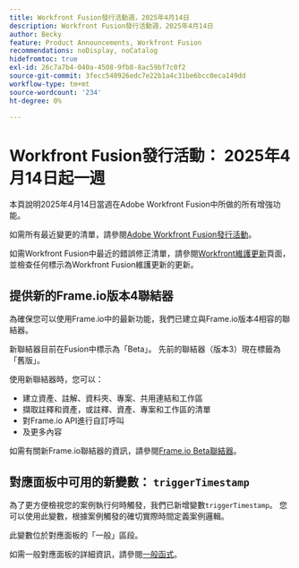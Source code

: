 ```yaml
---
title: Workfront Fusion發行活動週，2025年4月14日
description: Workfront Fusion發行活動週，2025年4月14日
author: Becky
feature: Product Announcements, Workfront Fusion
recommendations: noDisplay, noCatalog
hidefromtoc: true
exl-id: 26c7a7b4-040a-4508-9fb8-8ac59bf7c0f2
source-git-commit: 3fecc540926edc7e22b1a4c31be6bcc0eca149dd
workflow-type: tm+mt
source-wordcount: '234'
ht-degree: 0%

---
```


# Workfront Fusion發行活動： 2025年4月14日起一週

本頁說明2025年4月14日當週在Adobe Workfront Fusion中所做的所有增強功能。

如需所有最近變更的清單，請參閱[Adobe Workfront Fusion發行活動](/help/workfront-fusion/fusion-product-releases/fusion-release-activity.md)。

如需Workfront Fusion中最近的錯誤修正清單，請參閱[Workfront維護更新](https://experienceleague.adobe.com/en/docs/workfront-known-issues/releases/current-updates)頁面，並檢查任何標示為Workfront Fusion維護更新的更新。

## 提供新的Frame.io版本4聯結器

為確保您可以使用Frame.io中的最新功能，我們已建立與Frame.io版本4相容的聯結器。

新聯結器目前在Fusion中標示為「Beta」。 先前的聯結器（版本3）現在標籤為「舊版」。

使用新聯結器時，您可以：

* 建立資產、註解、資料夾、專案、共用連結和工作區
* 擷取註釋和資產，或註釋、資產、專案和工作區的清單
* 對Frame.io API進行自訂呼叫
* 及更多內容

如需有關新Frame.io聯結器的資訊，請參閱[Frame.io Beta聯結器](/help/workfront-fusion/references/apps-and-modules/adobe-connectors/frame-io-modules-new.md)。

## 對應面板中可用的新變數： `triggerTimestamp`

為了更方便檢視您的案例執行何時觸發，我們已新增變數`triggerTimestamp`。 您可以使用此變數，根據案例觸發的確切實際時間定義案例邏輯。

此變數位於對應面板的「一般」區段。

如需一般對應面板的詳細資訊，請參閱[一般函式](/help/workfront-fusion/references/mapping-panel/functions/general-functions.md)。
